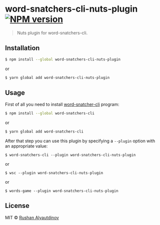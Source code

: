 # word-snatchers-cli-nuts-plugin [![NPM version][npm-image]][npm-url]

> Nuts plugin for word-snatchers-cli.

## Installation

```sh
$ npm install --global word-snatchers-cli-nuts-plugin
```

or

```sh
$ yarn global add word-snatchers-cli-nuts-plugin
```

## Usage

First of all you need to install [word-snatcher-cli](https://github.com/akgondber/word-snatchers-cli) program:

```sh
$ npm install --global word-snatchers-cli
```

or

```sh
$ yarn global add word-snatchers-cli
```

After that step you can use this plugin by specifying a `--plugin` option with an appropriate value:

```shell
$ word-snatchers-cli --plugin word-snatchers-cli-nuts-plugin
```

or

```shell
$ wsc --plugin word-snatchers-cli-nuts-plugin
```

or

```shell
$ words-game --plugin word-snatchers-cli-nuts-plugin
```

## License

MIT © [Rushan Alyautdinov](https://github.com/akgondber)

[npm-image]: https://img.shields.io/npm/v/word-snatchers-cli-nuts-plugin.svg?style=flat
[npm-url]: https://npmjs.org/package/word-snatchers-cli-nuts-plugin
